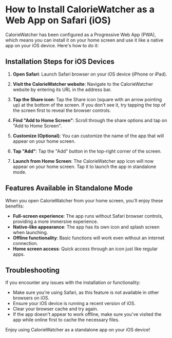 # How to Install CalorieWatcher as a Web App on Safari (iOS)

CalorieWatcher has been configured as a Progressive Web App (PWA), which means you can install it on your home screen and use it like a native app on your iOS device. Here's how to do it:

## Installation Steps for iOS Devices

1. **Open Safari**: Launch Safari browser on your iOS device (iPhone or iPad).

2. **Visit the CalorieWatcher website**: Navigate to the CalorieWatcher website by entering its URL in the address bar.

3. **Tap the Share icon**: Tap the Share icon (square with an arrow pointing up) at the bottom of the screen. If you don't see it, try tapping the top of the screen first to reveal the browser controls.

4. **Find "Add to Home Screen"**: Scroll through the share options and tap on "Add to Home Screen".

5. **Customize (Optional)**: You can customize the name of the app that will appear on your home screen.

6. **Tap "Add"**: Tap the "Add" button in the top-right corner of the screen.

7. **Launch from Home Screen**: The CalorieWatcher app icon will now appear on your home screen. Tap it to launch the app in standalone mode.

## Features Available in Standalone Mode

When you open CalorieWatcher from your home screen, you'll enjoy these benefits:

- **Full-screen experience**: The app runs without Safari browser controls, providing a more immersive experience.
- **Native-like appearance**: The app has its own icon and splash screen when launching.
- **Offline functionality**: Basic functions will work even without an internet connection.
- **Home screen access**: Quick access through an icon just like regular apps.

## Troubleshooting

If you encounter any issues with the installation or functionality:

- Make sure you're using Safari, as this feature is not available in other browsers on iOS.
- Ensure your iOS device is running a recent version of iOS.
- Clear your browser cache and try again.
- If the app doesn't appear to work offline, make sure you've visited the app while online first to cache the necessary files.

Enjoy using CalorieWatcher as a standalone app on your iOS device! 
